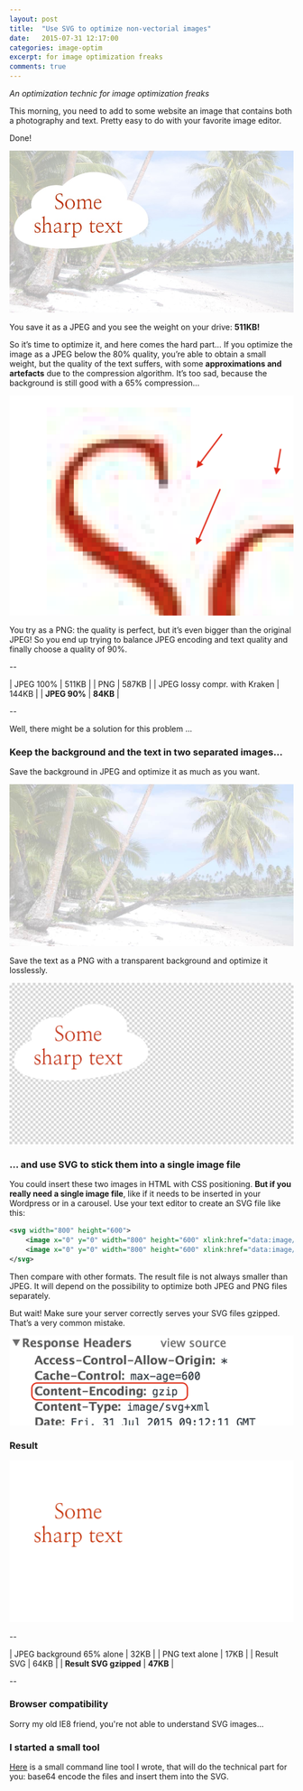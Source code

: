 ```yaml
---
layout: post
title:  "Use SVG to optimize non-vectorial images"
date:   2015-07-31 12:17:00
categories: image-optim
excerpt: for image optimization freaks
comments: true
---
```


*An optimization technic for image optimization freaks*


This morning, you need to add to some website an image that contains both a photography and text. Pretty easy to do with your favorite image editor.

Done!

![Just created image](/assets/optimized-90.jpg)

You save it as a JPEG and you see the weight on your drive: **511KB!**

So it’s time to optimize it, and here comes the hard part… If you optimize the image as a JPEG below the 80% quality, you’re able to obtain a small weight, but the quality of the text suffers, with some **approximations and artefacts** due to the compression algorithm. It’s too sad, because the background is still good with a 65% compression…

![JPEG encoding artefacts](/assets/not-so-sharp.png)

You try as a PNG: the quality is perfect, but it’s even bigger than the original JPEG! So you end up trying to balance JPEG encoding and text quality and finally choose a quality of 90%.

--

| JPEG 100%                        | 511KB    |
| PNG                              | 587KB    |
| JPEG lossy compr. with Kraken    | 144KB    |
| **JPEG 90%**                     | **84KB** |

--

Well, there might be a solution for this problem ...


### Keep the background and the text in two separated images…

Save the background in JPEG and optimize it as much as you want.

![optimized background](/assets/background-65.jpg)

Save the text as a PNG with a transparent background and optimize it losslessly.

![optimized text](/assets/text-alone.png)


### ... and use SVG to stick them into a single image file

You could insert these two images in HTML with CSS positioning. **But if you really need a single image file**, like if it needs to be inserted in your Wordpress or in a carousel. 
Use your text editor to create an SVG file like this:

```xml
<svg width="800" height="600">
    <image x="0" y="0" width="800" height="600" xlink:href="data:image/jpg;base64,{{base64-encoded-background}}" />
    <image x="0" y="0" width="800" height="600" xlink:href="data:image/png;base64,{{base64-encoded-top}}" />
</svg>
```

Then compare with other formats. The result file is not always smaller than JPEG. It will depend on the possibility to optimize both JPEG and PNG files separately.

But wait! Make sure your server correctly serves your SVG files gzipped. That’s a very common mistake.

![check gzip compression](/assets/gzip.png)


### Result

![result svg file](/assets/result.svg)

-- 

| JPEG background 65% alone        | 32KB     |
| PNG text alone                   | 17KB     |
| Result SVG                       | 64KB     |
| **Result SVG gzipped**           | **47KB** |

--


### Browser compatibility

Sorry my old IE8 friend, you're not able to understand SVG images...


### I started a small tool

[Here][svg-image-merge] is a small command line tool I wrote, that will do the technical part for you: base64 encode the files and insert them into the SVG.



[svg-image-merge]:      https://github.com/gmetais/svg-image-merge
